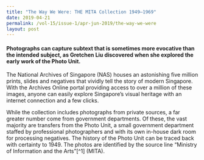 ```yaml
---
title: "The Way We Were: THE MITA Collection 1949–1969"
date: 2019-04-21
permalink: /vol-15/issue-1/apr-jun-2019/the-way-we-were
layout: post
---
```

#### Photographs can capture subtext that is sometimes more evocative than the intended subject, as **Gretchen Liu** discovered when she explored the early work of the Photo Unit. 

The National Archives of Singapore (NAS) houses an astonishing five million prints, slides and negatives that vividly tell the story of modern Singapore. With the Archives Online portal providing access to over a million of these images, anyone can easily explore Singapore’s visual heritage with an internet connection and a few clicks.

While the collection includes photographs from private sources, a far greater number come from government departments. Of these, the vast majority are transfers from the Photo Unit, a small government department staffed by professional photographers and with its own in-house dark room for processing negatives. The history of the Photo Unit can be traced back with certainty to 1949. The photos are identified by the source line “Ministry of Information and the Arts”[^1] (MITA).